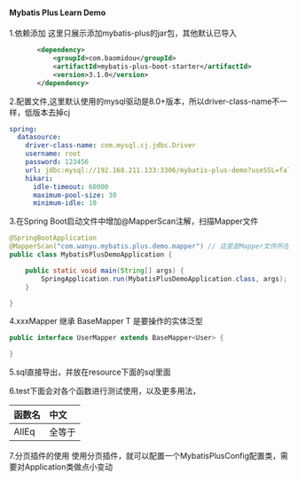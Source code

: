 #### Mybatis Plus Learn Demo
1.依赖添加 这里只展示添加mybatis-plus的jar包，其他默认已导入
```xml
       <dependency>
           <groupId>com.baomidou</groupId>
           <artifactId>mybatis-plus-boot-starter</artifactId>
           <version>3.1.0</version>
       </dependency> 
```
2.配置文件,这里默认使用的mysql驱动是8.0+版本，所以driver-class-name不一样，低版本去掉cj
```yml
spring:
  datasource:
    driver-class-name: com.mysql.cj.jdbc.Driver
    username: root
    password: 123456
    url: jdbc:mysql://192.168.211.133:3306/mybatis-plus-demo?useSSL=false&serverTimezone=GMT%2B8&allowPublicKeyRetrieval=true
    hikari:
      idle-timeout: 60000
      maximum-pool-size: 30
      minimum-idle: 10
```
3.在Spring Boot启动文件中增加@MapperScan注解，扫描Mapper文件
```java
@SpringBootApplication
@MapperScan("com.wanyu.mybatis.plus.demo.mapper") // 这里是Mapper文件所在的包目录
public class MybatisPlusDemoApplication {

    public static void main(String[] args) {
        SpringApplication.run(MybatisPlusDemoApplication.class, args);
    }

}
```
4.xxxMapper 继承 BaseMapper<T> T 是要操作的实体泛型
```java
public interface UserMapper extends BaseMapper<User> {

}
```
5.sql直接导出，并放在resource下面的sql里面

6.test下面会对各个函数进行测试使用，以及更多用法，

| 函数名                  |             中文    |  
|:-----------------------|:---------------
| AllEq                  |    全等于           |
7.分页插件的使用
使用分页插件，就可以配置一个MybatisPlusConfig配置类，需要对Application类做点小变动